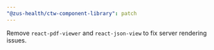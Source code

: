 ```yaml
---
"@zus-health/ctw-component-library": patch
---
```


Remove `react-pdf-viewer` and `react-json-view` to fix server rendering issues. 

